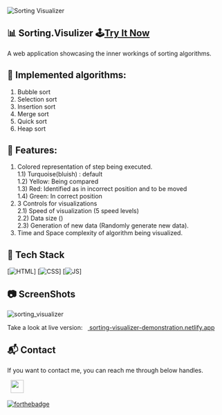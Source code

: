 
<p align="center">
  
![Sorting Visualizer](https://user-images.githubusercontent.com/40190772/83947174-c3254280-a815-11ea-960c-65d1e2576bce.png)


## 📊 Sorting.Visulizer 🕹[Try It Now](sorting-visualizer-demonstration.netlify.app)

<!-- <a href="sorting-visualizer-demonstration.netlify.app"> **Visit Now** 🚀 </a> -->



A web application showcasing the inner workings of sorting algorithms.


## 📌 Implemented algorithms:
1) Bubble sort
2) Selection sort
3) Insertion sort
4) Merge sort
5) Quick sort
6) Heap sort


## 📌 Features:
1) Colored representation of step being executed. <br/>
  1.1) Turquoise(bluish) : default <br/>
  1.2) Yellow: Being compared <br/>
  1.3) Red: Identified as in incorrect position and to be moved <br/>
  1.4) Green: In correct position <br/>
2) 3 Controls for visualizations <br/>
  2.1) Speed of visualization (5 speed levels) <br/>
  2.2) Data size () <br/>
  2.3) Generation of new data (Randomly generate new data). <br/>
3) Time and Space complexity of algorithm being visualized. <br/>


## 📌 Tech Stack
[![HTML](https://img.shields.io/badge/html5%20-%23E34F26.svg?&style=for-the-badge&logo=html5&logoColor=white)]
[![CSS](https://img.shields.io/badge/css3%20-%231572B6.svg?&style=for-the-badge&logo=css3&logoColor=white)]
[![JS](https://img.shields.io/badge/javascript%20-%23323330.svg?&style=for-the-badge&logo=javascript&logoColor=%23F7DF1E)]
  
## 📷 ScreenShots 
  ![sorting_visualizer](https://user-images.githubusercontent.com/86673788/191286993-fed395f2-652c-468d-af15-0a385871d45d.png)


Take a look at live version: 
&nbsp;&nbsp;<a href="sorting-visualizer-demonstration.netlify.app"> sorting-visualizer-demonstration.netlify.app </a>


<h2>📬 Contact</h2>

If you want to contact me, you can reach me through below handles.

&nbsp;&nbsp;<a href="https://linkedin.com/in/sneha-chauhan-3858921aa/"><img src="https://www.felberpr.com/wp-content/uploads/linkedin-logo.png" width="30"></img></a>

[![forthebadge](https://forthebadge.com/images/badges/built-with-love.svg)](https://forthebadge.com)

